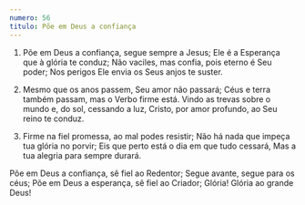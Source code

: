 ```yaml
---
numero: 56
titulo: Põe em Deus a confiança
---
```

1. Põe em Deus a confiança, segue sempre a Jesus;
Ele é a Esperança que à glória te conduz;
Não vaciles, mas confia, pois eterno é Seu poder;
Nos perigos Ele envia os Seus anjos te suster.

2. Mesmo que os anos passem, Seu amor não passará;
Céus e terra também passam, mas o Verbo firme está.
Vindo as trevas sobre o mundo e, do sol, cessando a luz,
Cristo, por amor profundo, ao Seu reino te conduz.

3. Firme na fiel promessa, ao mal podes resistir;
Não há nada que impeça tua glória no porvir;
Eis que perto está o dia em que tudo cessará,
Mas a tua alegria para sempre durará.

Põe em Deus a confiança, sê fiel ao Redentor;
Segue avante, segue para os céus;
Põe em Deus a esperança, sê fiel ao Criador;
Glória! Glória ao grande Deus!

